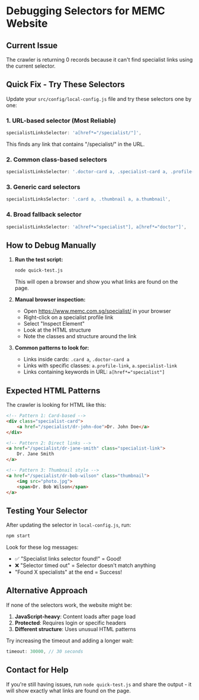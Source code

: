# Debugging Selectors for MEMC Website

## Current Issue
The crawler is returning 0 records because it can't find specialist links using the current selector.

## Quick Fix - Try These Selectors

Update your `src/config/local-config.js` file and try these selectors one by one:

### 1. URL-based selector (Most Reliable)
```javascript
specialistLinksSelector: 'a[href*="/specialist/"]',
```
This finds any link that contains "/specialist/" in the URL.

### 2. Common class-based selectors
```javascript
specialistLinksSelector: '.doctor-card a, .specialist-card a, .profile-card a',
```

### 3. Generic card selectors
```javascript
specialistLinksSelector: '.card a, .thumbnail a, a.thumbnail',
```

### 4. Broad fallback selector
```javascript
specialistLinksSelector: 'a[href*="specialist"], a[href*="doctor"]',
```

## How to Debug Manually

1. **Run the test script:**
   ```bash
   node quick-test.js
   ```
   This will open a browser and show you what links are found on the page.

2. **Manual browser inspection:**
   - Open https://www.memc.com.sg/specialist/ in your browser
   - Right-click on a specialist profile link
   - Select "Inspect Element"
   - Look at the HTML structure
   - Note the classes and structure around the link

3. **Common patterns to look for:**
   - Links inside cards: `.card a`, `.doctor-card a`
   - Links with specific classes: `a.profile-link`, `a.specialist-link`
   - Links containing keywords in URL: `a[href*="specialist"]`

## Expected HTML Patterns

The crawler is looking for HTML like this:

```html
<!-- Pattern 1: Card-based -->
<div class="specialist-card">
    <a href="/specialist/dr-john-doe">Dr. John Doe</a>
</div>

<!-- Pattern 2: Direct links -->
<a href="/specialist/dr-jane-smith" class="specialist-link">
    Dr. Jane Smith
</a>

<!-- Pattern 3: Thumbnail style -->
<a href="/specialist/dr-bob-wilson" class="thumbnail">
    <img src="photo.jpg">
    <span>Dr. Bob Wilson</span>
</a>
```

## Testing Your Selector

After updating the selector in `local-config.js`, run:
```bash
npm start
```

Look for these log messages:
- ✅ "Specialist links selector found!" = Good!
- ❌ "Selector timed out" = Selector doesn't match anything
- "Found X specialists" at the end = Success!

## Alternative Approach

If none of the selectors work, the website might be:
1. **JavaScript-heavy**: Content loads after page load
2. **Protected**: Requires login or specific headers
3. **Different structure**: Uses unusual HTML patterns

Try increasing the timeout and adding a longer wait:
```javascript
timeout: 30000, // 30 seconds
```

## Contact for Help

If you're still having issues, run `node quick-test.js` and share the output - it will show exactly what links are found on the page.
